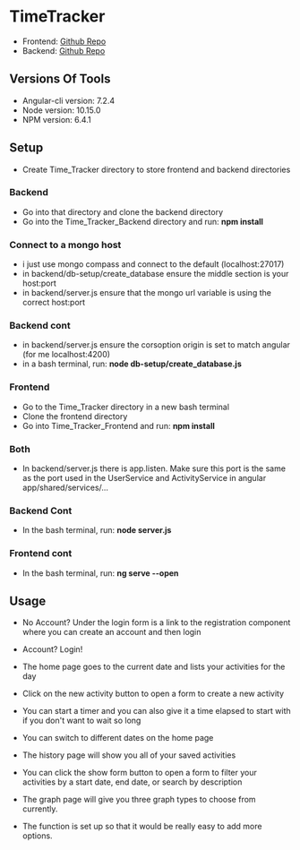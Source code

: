 # TimeTracker

- Frontend: [Github Repo](https://github.com/srad1292/Time_Tracker_Frontend)
- Backend: [Github Repo](https://github.com/srad1292/Time_Tracker_Backend)

## Versions Of Tools
- Angular-cli version: 7.2.4
- Node version: 10.15.0
- NPM version: 6.4.1


## Setup 

- Create Time_Tracker directory to store frontend and backend directories

### Backend
- Go into that directory and clone the backend directory 
- Go into the Time_Tracker_Backend directory and run: **npm install**

### Connect to a mongo host
- i just use mongo compass and connect to the default (localhost:27017)
- in backend/db-setup/create_database ensure the middle section is your host:port 
- in backend/server.js ensure that the mongo url variable is using the correct host:port 

### Backend cont
- in backend/server.js ensure the corsoption origin is set to match angular (for me localhost:4200)
- in a bash terminal, run: **node db-setup/create_database.js** 

### Frontend
- Go to the Time_Tracker directory in a new bash terminal
- Clone the frontend directory 
- Go into Time_Tracker_Frontend and run: **npm install**

### Both
- In backend/server.js there is app.listen.  Make sure this port is the same as the port used in the UserService and ActivityService in angular app/shared/services/...

### Backend Cont
- In the bash terminal, run: **node server.js**

### Frontend cont
- In the bash terminal, run: **ng serve --open**


## Usage
- No Account?  Under the login form is a link to the registration component where you can create an account and then login 
- Account? Login!

- The home page goes to the current date and lists your activities for the day 
- Click on the new activity button to open a form to create a new activity 
- You can start a timer and you can also give it a time elapsed to start with if you don't want to wait so long 
- You can switch to different dates on the home page

- The history page will show you all of your saved activities
- You can click the show form button to open a form to filter your activities by a start date, end date, or search by description

- The graph page will give you three graph types to choose from currently. 
- The function is set up so that it would be really easy to add more options.

